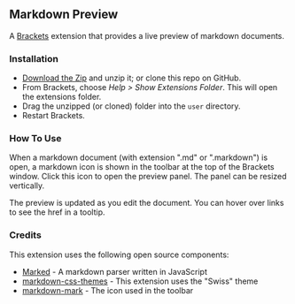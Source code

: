 ## Markdown Preview

A [Brackets](https://github.com/adobe/brackets) extension that provides a live preview of markdown documents. 

### Installation

* [Download the Zip](https://github.com/gruehle/MarkdownPreview/downloads) and unzip it; or clone this repo on GitHub.
* From Brackets, choose _Help > Show Extensions Folder_. This will open the extensions folder.
* Drag the unzipped (or cloned) folder into the `user` directory.
* Restart Brackets.

### How To Use
When a markdown document (with extension ".md" or ".markdown") is open, a markdown icon is shown in the 
toolbar at the top of the Brackets window. Click this icon to open the preview panel. The panel can be 
resized vertically.

The preview is updated as you edit the document. You can hover over links to see the href in a tooltip.

### Credits
This extension uses the following open source components:

* [Marked](https://github.com/chjj/marked) - A markdown parser written in JavaScript
* [markdown-css-themes](https://github.com/jasonm23/markdown-css-themes) - This extension uses the "Swiss" theme
* [markdown-mark](https://github.com/dcurtis/markdown-mark) - The icon used in the toolbar